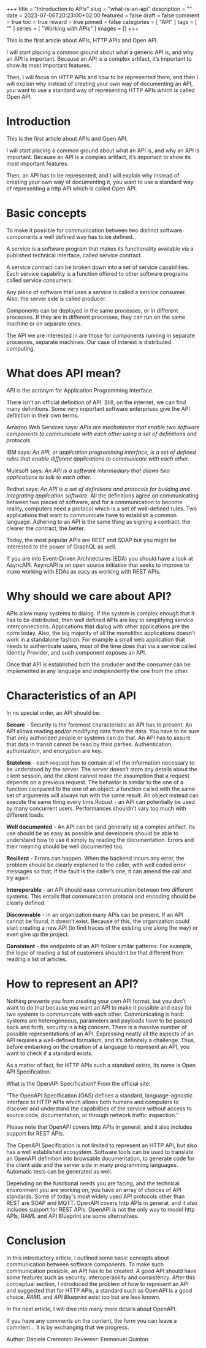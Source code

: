 +++
title = "Introduction to APIs"
slug = "what-is-an-api"
description = ""
date = 2023-07-06T20:23:00+02:00
featured = false
draft = false
comment = true
toc = true
reward = true
pinned = false
categories = [
"API"
]
tags = [
""
]
series = [
"Working with APIs"
]
images = []
+++

This is the first article about APIs, HTTP APIs and Open API.

I will start placing a common ground about what a generic API is, and why an API is important. Because an API is a complex artifact, it’s important to show its most important features.

Then, I will focus on HTTP APIs and how to be represented them, and then I will explain why instead of creating your own way of documenting an API, you want to use a standard way of representing HTTP APIs which is called Open API.

<!--more-->

# Introduction

This is the first article about APIs and Open API.

I will start placing a common ground about what an API is, and why an API is important. Because an API is a complex artifact, it’s important to show its most important features.

Then, an API has to be represented, and I will explain why instead of creating your own way of documenting it, you want to use a standard way of representing a http API which is called Open API.



# Basic concepts

To make it possible for communication between two distinct software components a well defined way has to be defined.

A service is a software program that makes its functionality available via a published technical interface, called service contract.

A service contract can be broken down into a set of service capabilities. Each service capability is a function offered to other software programs called service consumers.

Any piece of software that uses a service is called a service consumer. Also, the server side is called producer.

Components can be deployed in the same processes, or in different processes. If they are in different processes, they can run on the same machine or on separate ones.

The API we are interested in are those for components running in separate processes, separate machines. Our case of interest is distributed computing.


# What does API mean?

API is the acronym for Application Programming Interface.

There isn’t an official definition of API. Still, on the internet, we can find many definitions.
Some very important software enterprises give the API definition in their own terms.

Amazon Web Services says:
_APIs are mechanisms that enable two software components to communicate with each other using a set of definitions and protocols._

IBM says:
_An API, or application programming interface, is a set of defined rules that enable different applications to communicate with each other._

Mulesoft says:
_An API is a software intermediary that allows two applications to talk to each other._

Redhat says:
_An API is a set of definitions and protocols for building and integrating application software._
All the definitions agree on communicating between two pieces of software, and for a communication to become reality, computers need a protocol which is a set of well-defined rules.
Two applications that want to communicate have to establish a common language. Adhering to an API is the same thing as signing a contract: the clearer the contract, the better.

Today, the most popular APIs are REST and SOAP but you might be interested to the power of GraphQL as well.

If you are into Event-Driven Architectures (EDA) you should have a look at AsyncAPI.
AsyncAPI is an open source initiative that seeks to improve to make working with EDAs as easy as working with REST APIs.

# Why should we care about API?

APIs allow many systems to dialog. If the system is complex enough that it has to be distributed, then well defined APIs are key to simplifying service interconnections. Applications that dialog with other applications are the norm today.
Also, the big majority of all the monolithic applications doesn’t work in a standalone fashion. For example a small web application that needs to authenticate users, most of the time does that via a service called Identity Provider, and such component exposes an API.

Once that API is established both the producer and the consumer can be implemented in any language and independently the one from the other.


# Characteristics of an API
In no special order, an API should be:

**Secure** - Security is the foremost characteristic an API has to present. An API allows reading and/or modifying data from the data. You have to be sure that only authorized people or systems can do that. An API has to assure that data in transit cannot be read by third parties. Authentication, authorization, and encryption are key.

**Stateless** - each request has to contain all of the information necessary to be understood by the server. The server doesn’t store any details about the client session, and the client cannot make the assumption that a request depends on a previous request. The behavior is similar to the one of a function compared to the one of an object: a function called with the same set of arguments will always run with the same result. An object instead can execute the same thing every time.Robust - an API can potentially be used by many concurrent users. Performances shouldn’t vary too much with different loads.

**Well documented** - An API can be (and generally is) a complex artifact. Its use should be as easy as possible and developers should be able to understand how to use it simply by reading the documentation. Errors and their meaning should be well documented too.

**Resilient** - Errors can happen. When the backend incurs any error, the problem should be clearly explained to the caller, with well coded error messages so that, if the fault is the caller’s one, it can amend the call and try again.

**Interoperable** - an API should ease communication between two different systems. This entails that communication protocol and encoding should be clearly defined.

**Discoverable** - in an organization many APIs can be present. If an API cannot be found, it doesn’t exist. Because of this, the organization could start creating a new API (to find traces of the existing one along the way) or even give up the project.

**Consistent** - the endpoints of an API follow similar patterns. For example, the logic of reading a list of customers shouldn’t be that different from reading a list of articles.

# How to represent an API?
Nothing prevents you from creating your own API format, but you don’t want to do that because you want an API to make it possible and easy for two systems to communicate with each other.
Communicating is hard: systems are heterogeneous, parameters and payloads have to be passed back and forth, security is a big concern. There is a massive number of possible representations of an API. Expressing neatly all the aspects of an API requires a well-defined formalism, and it’s definitely a challenge. Thus, before embarking on the creation of a language to represent an API, you want to check if a standard exists.

As a matter of fact, for HTTP APIs such a standard exists, its name is Open API Specification.

What is the OpenAPI Specification? From the official site:

“The OpenAPI Specification (OAS) defines a standard, language-agnostic interface to HTTP APIs which allows both humans and computers to discover and understand the capabilities of the service without access to source code, documentation, or through network traffic inspection.”

Please note that OpenAPI covers http APIs in general, and it also includes support for REST APIs.

The OpenAPI Specification is not limited to represent an HTTP API, but also has a well established ecosystem.
Software tools can be used to translate an OpenAPI definition into browsable documentation, to generate code for the client side and the server side in many programming languages. Automatic tests can be generated as well.

Depending on the functional needs you are facing, and the technical environment you are working on, you have an array of choices of API standards. Some of today's most widely used API protocols other than REST are SOAP and MQTT. OpenAPI covers http APIs in general, and it also includes support for REST APIs.
OpenAPI is not the only way to model http APIs, RAML and API Blueprint are some alternatives.

# Conclusion
In this introductory article, I outlined some basic concepts about communication between software components.
To make such communication possible, an API has to be created. A good API should have some features such as security, interoperability and consistency. After this conceptual section, I introduced the problem of how to represent an API and suggested that for HTTP APIs, a standard such as OpenAPI is a good choice. _RAML_ and _API Blueprint_ exist too but are less known.

In the next article, I will dive into many more details about OpenAPI.

If you have any comments on the content, the form you can leave a comment... it is by exchanging that we progress.

Author: Daniele Cremonini
Reviewer: Emmanuel Quinton
